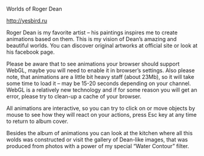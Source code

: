 Worlds of Roger Dean

http://yesbird.ru

Roger Dean is my favorite artist – his paintings inspires me to create animations based on them. This is my vision of Dean’s amazing and beautiful worlds. You can discover original artworks at official site or look at his facebook page.

Please be aware that to see animations your browser should support WebGL, maybe you will need to enable it in browser’s settings. Also please note, that animations are a little bit heavy staff (about 23Mb), so it will take some time to load it – may be 15-20 seconds depending on your channel. WebGL is a relatively new technology and if for some reason you will get an error, please try to clean-up a cache of your browser.

All animations are interactive, so you can try to click on or move objects by mouse to see how they will react on your actions, press Esc key at any time to return to album cover.

Besides the album of animations you can look at the kitchen where all this wolds was constructed or visit the gallery of Dean-like images, that was produced from photos with a power of my special “Water Contour” filter.
